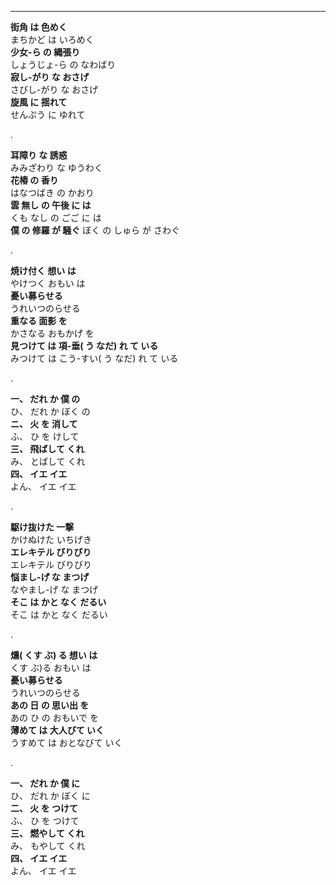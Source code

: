 
---

**街角 は 色めく**  \
まちかど は いろめく  \
**少女-ら の 縄張り**  \
しょうじょ-ら の なわばり  \
**寂し-がり な おさげ** \
さびし-がり な おさげ  \
**旋風 に 揺れて**\
せんぷう に ゆれて  

.


**耳障り な 誘惑**  
みみざわり な ゆうわく  
**花椿 の 香り**  
はなつばき の かおり  
**雲 無し の 午後 に は**  
くも なし の ごご に は  
**僕 の 修羅 が 騒ぐ**
ぼく の しゅら が さわぐ

.



**焼け付く 想い は** \
やけつく おもい は\
**憂い募らせる**  \
うれいつのらせる\
**重なる 面影 を** \
かさなる おもかげ を\
**見つけて は 項-垂( う なだ) れ て いる**  \
 みつけて は こう-すい( う なだ) れ て いる

.
  
**一、 だれ か 僕 の**  \
ひ、 だれ か ぼく の  \
**ニ、 火 を 消して**  \
ふ、 ひ を けして  \
**三、 飛ばして くれ**  \
み、 とばして くれ  \
**四、 イエ イエ**  \
よん、 イエ イエ  

.



**駆け抜けた 一撃**  \
かけぬけた いちげき\
**エレキテル びりびり**  \
エレキテル びりびり \
**悩まし-げ な まつげ**  \
なやまし-げ な まつげ  \
**そこ は かと なく だるい**  \
そこ は かと なく だるい 
  
 .
  
**燻( くす ぶ) る 想い は**\
くす ぶ)る おもい は \
**憂い募らせる**\
うれいつのらせる\
**あの 日 の 思い出 を**\
あの ひ の おもいで を\
**薄めて は 大人びて いく**\
うすめて は おとなびて いく  
  
.

**一、 だれ か 僕 に**  \
ひ、 だれ か ぼく に  \
**二、 火 を つけて** \
ふ、 ひ を つけて  \
**三、 燃やして くれ**  \
み、 もやして くれ  \
**四、 イエ イエ**\
よん、 イエ イエ






  
  
  

  

  
 
  

  
